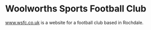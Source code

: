 # Woolworths Sports Football Club 

www.wsfc.co.uk is a website for a football club based in Rochdale.
